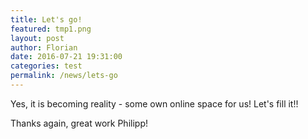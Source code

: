 ```yaml
---
title: Let's go!
featured: tmp1.png
layout: post
author: Florian	
date: 2016-07-21 19:31:00
categories: test
permalink: /news/lets-go
---
```


Yes, it is becoming reality - some own online space for us! Let's fill it!!

Thanks again, great work Philipp!

